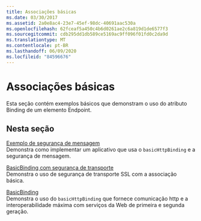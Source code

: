 ```yaml
---
title: Associações básicas
ms.date: 03/30/2017
ms.assetid: 2a0e8ac4-23e7-45ef-98dc-40691aac530a
ms.openlocfilehash: 62fceaf5a450c4b6d0261ae2c6a819d1de6577f3
ms.sourcegitcommit: cdb295dd1db589ce5169ac9ff096f01fd0c2da9d
ms.translationtype: MT
ms.contentlocale: pt-BR
ms.lasthandoff: 06/09/2020
ms.locfileid: "84596676"
---
```

# <a name="basic-binding"></a>Associações básicas
Esta seção contém exemplos básicos que demonstram o uso do atributo Binding de um elemento Endpoint.  
  
## <a name="in-this-section"></a>Nesta seção  
 [Exemplo de segurança de mensagem](message-security-sample.md)  
 Demonstra como implementar um aplicativo que usa o `basicHttpBinding` e a segurança de mensagem.  
  
 [BasicBinding com segurança de transporte](basicbinding-with-transport-security.md)  
 Demonstra o uso de segurança de transporte SSL com a associação básica.  
  
 [BasicBinding](basicbinding.md)  
 Demonstra o uso do `basicHttpBinding` que fornece comunicação http e a interoperabilidade máxima com serviços da Web de primeira e segunda geração.
